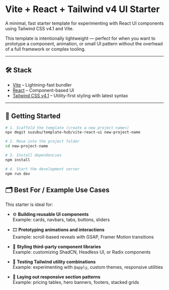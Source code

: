 # Vite + React + Tailwind v4 UI Starter

A minimal, fast starter template for experimenting with React UI components using Tailwind CSS v4.1 and Vite.

This template is intentionally lightweight — perfect for when you want to prototype a component, animation, or small UI pattern without the overhead of a full framework or complex tooling.

---

## 🛠️ Stack

- [Vite](https://vitejs.dev/) – Lightning-fast bundler
- [React](https://react.dev/) – Component-based UI
- [Tailwind CSS v4.1](https://tailwindcss.com/docs/installation) – Utility-first styling with latest syntax

---

## 🚀 Getting Started

```bash
# 1. Scaffold the template (create a new project name<)
npx degit suzubu/template-hub/vite-react-ui new-project-name

# 2. Move into the project folder
cd new-project-name

# 3. Install dependencies
npm install

# 4. Start the development server
npm run dev
```

## 🗂️ Best For / Example Use Cases

This starter is ideal for:

- ⚙️ **Building reusable UI components**  
  Example: cards, navbars, tabs, buttons, sliders

- 🎞️ **Prototyping animations and interactions**  
  Example: scroll-based reveals with GSAP, Framer Motion transitions

- 🎨 **Styling third-party component libraries**  
  Example: customizing ShadCN, Headless UI, or Radix components

- 🧪 **Testing Tailwind utility combinations**  
  Example: experimenting with `@apply`, custom themes, responsive utilities

- 🧱 **Laying out responsive section patterns**  
  Example: pricing tables, hero banners, footers, stacked grids
